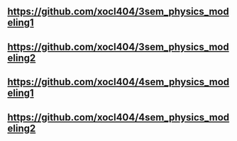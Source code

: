 ## https://github.com/xocl404/3sem_physics_modeling1
## https://github.com/xocl404/3sem_physics_modeling2
## https://github.com/xocl404/4sem_physics_modeling1
## https://github.com/xocl404/4sem_physics_modeling2
